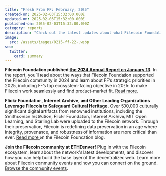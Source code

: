 ```yaml
---
title: "Fresh From FF: February, 2025"
created-on: 2025-02-03T15:32:00.000Z
updated-on: 2025-02-03T15:32:00.000Z
published-on: 2025-02-03T15:32:00.000Z
category: reports
description: "Check out the latest updates about what Filecoin Foundation has been up to. "
image:
  src: /assets/images/0215-ff-22-.webp
seo:
  twitter:
    card: summary
---
```

**Filecoin Foundation published [the 2024 Annual Report on January 13](https://fil.org/blog/filecoin-foundation-2024-annual-report).** In the report, you’ll read about the ways that Filecoin Foundation supported the Filecoin community in 2024 and learn about FF’s strategic priorities in 2025, including FF’s top ecosystem-facing objective in 2025: to make Filecoin work seamlessly and find product-market fit. [Read more](https://fil.org/blog/filecoin-foundation-2024-annual-report). 

**Flickr Foundation, Internet Archive, and Other Leading Organizations Leverage Filecoin to Safeguard Cultural Heritage.** Over 500,000 culturally significant digital artifacts from renowned institutions, including the Smithsonian Institution, Flickr Foundation, Internet Archive, MIT Open Learning, and Starling Lab were uploaded to the Filecoin network. Through their preservation, Filecoin is redefining data preservation in an age where integrity, provenance, and robustness of information are more critical than ever. [Read more ](https://fil.org/blog/flickr-foundation-internet-archive-and-other-leading-organizations-leverage-filecoin-to-safeguard-cultural-heritage)on the Filecoin Foundation blog.

**Join the Filecoin community at ETHDenver!** Plug in with the Filecoin ecosystem, learn about the network's latest developments, and discover how you can help build the base layer of the decentralized web. Learn more about Filecoin community events and how you can connect on the ground. [Browse the community events](https://fil.org/events/filecoin-ethdenver-2025).
